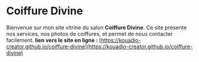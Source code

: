 # Coiffure Divine 
Bienvenue sur mon site vitrine du salon **Coiffure Divine**.
Ce site présente nos services, nos photos de coiffures, et permet de nous contacter facilement.
**lien vers le site en ligne :**
[https://kouadio-creator.github.io/coiffure-divine](https://kouadio-creator.github.io/coiffure-divine)
